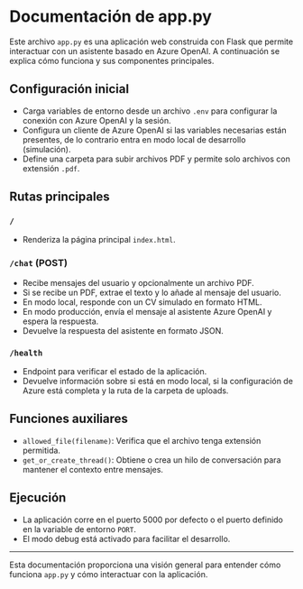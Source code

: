 # Documentación de app.py

Este archivo `app.py` es una aplicación web construida con Flask que permite interactuar con un asistente basado en Azure OpenAI. A continuación se explica cómo funciona y sus componentes principales.

## Configuración inicial

- Carga variables de entorno desde un archivo `.env` para configurar la conexión con Azure OpenAI y la sesión.
- Configura un cliente de Azure OpenAI si las variables necesarias están presentes, de lo contrario entra en modo local de desarrollo (simulación).
- Define una carpeta para subir archivos PDF y permite solo archivos con extensión `.pdf`.

## Rutas principales

### `/`
- Renderiza la página principal `index.html`.

### `/chat` (POST)
- Recibe mensajes del usuario y opcionalmente un archivo PDF.
- Si se recibe un PDF, extrae el texto y lo añade al mensaje del usuario.
- En modo local, responde con un CV simulado en formato HTML.
- En modo producción, envía el mensaje al asistente Azure OpenAI y espera la respuesta.
- Devuelve la respuesta del asistente en formato JSON.

### `/health`
- Endpoint para verificar el estado de la aplicación.
- Devuelve información sobre si está en modo local, si la configuración de Azure está completa y la ruta de la carpeta de uploads.

## Funciones auxiliares

- `allowed_file(filename)`: Verifica que el archivo tenga extensión permitida.
- `get_or_create_thread()`: Obtiene o crea un hilo de conversación para mantener el contexto entre mensajes.

## Ejecución

- La aplicación corre en el puerto 5000 por defecto o el puerto definido en la variable de entorno `PORT`.
- El modo debug está activado para facilitar el desarrollo.

---

Esta documentación proporciona una visión general para entender cómo funciona `app.py` y cómo interactuar con la aplicación.
